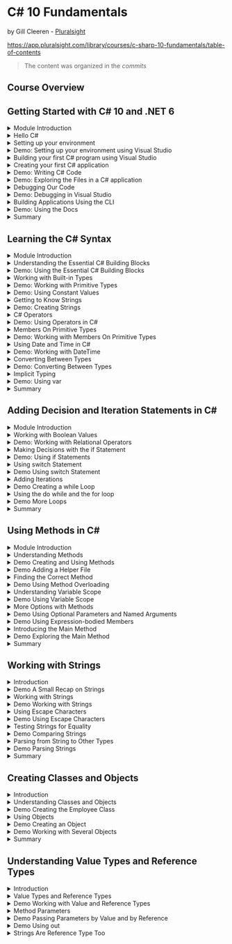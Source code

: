 # C# 10 Fundamentals

by Gill Cleeren - [Pluralsight](https://www.pluralsight.com/)

https://app.pluralsight.com/library/courses/c-sharp-10-fundamentals/table-of-contents

> The content was organized in the _commits_

<!-- #region Course Overview -->

## Course Overview

<!-- #endregion -->

<!-- #endregion -->

<!-- #region Getting Started with C# 10 and .NET 6 -->

## Getting Started with C# 10 and .NET 6

<!-- #region Module Introduction -->

<details>
<summary>Module Introduction</summary>
</details>

<!-- #endregion -->

<!-- #region Hello C# -->
<details>
<summary>Hello C#</summary>

<br/>

- C# is the main language for .NET development
- Object-oriented and type-safe programming language

<br/>

C# is actively mantained:
|Version|Year|
|---|---|
|1.0|2002|
|1.2|2003|
|2.0|2005|
|3.0|2007|
|4.0|2010|
|5.0|2012|
|6.0|2015|
|7.0|2017|
|8.0|2019|
|9.0|2020|
|10.0|2021|

</details>

<!-- #endregion -->

<!-- #region Setting up your environment -->

<details>
<summary>Setting up your environment</summary>

<br/>

Building .NET applications with C#:

- Visual Studio 2022 (Windows and Mac)
- .NET CLI and Visual Studio Code (all platforms)

<br/>

Introducing Visual Studio 2022:

- Flagship IDE (Integrated Development)
- Many features

<br/>

Visual Studio 2022 Editions:

- Community (free to use)
- Professional (paid, aimed at smaller teams)
- Enterprise (paid, aimed at larger teams)

</details>

<!-- #endregion -->

<!-- #region Demo: Setting up your environment using Visual Studio -->

<details>
<summary>Demo: Setting up your environment using Visual Studio</summary>

<br/>

</details>

<!-- #endregion -->

<!-- #region Building your first C# program using Visual Studio -->

<details>
<summary>Building your first C# program using Visual Studio</summary>

<br/>

Using projects:

- Containers for code files
- Compiled into executable files (assembly)
- Different templates

</details>

<!-- #endregion -->

<!-- #region Creating your first C# application -->

<details>
<summary>Creating your first C# application</summary>

<br/>

- Open Visual Studio 2022

![](./assets/open-visual-studio.png)

- Create a new project

![](./assets/create-a-new-project.png)

- Select C# language, **Console** project type and ConsoleApp (a project for creating a command-line application)

![](./assets/select-csharp-console.png)

- Configure your new project (Project name: HelloFromCSharp, location, solution name)

![](./assets/config-your-new-project.png)

- Additional information (framework .NET 6.0 LTS)

![](./assets/additional-information.png)

- Create and execute the project

![](./assets/execute-project.png)

</details>

<!-- #endregion -->

<!-- #region Demo: Writing C# Code -->

<details>
<summary>Demo: Writing C# Code</summary>

<br/>

Program.cs

```c#
// See https://aka.ms/new-console-template for more information
Console.WriteLine("Hello everybody!");

Console.WriteLine("Please enter your name: ");
string name = Console.ReadLine();
Console.WriteLine($"Hello {name}");
```

Console

```ps
Hello everybody!
Please enter your name:
Marcelo
Hello Marcelo

D:\Dev\WIP\CSharp10 Fundamentals Pluralsight\projects\HelloFromCSharp\HelloFromCSharp\bin\Debug\net6.0\HelloFromCSharp.exe (process 22516) exited with code 0.
To automatically close the console when debugging stops, enable Tools->Options->Debugging->Automatically close the console when debugging stops.
Press any key to close this window . . .
```

</details>

<!-- #endregion -->

<!-- #region Demo: Exploring the Files in a C# application -->

<details>
<summary>Demo: Exploring the Files in a C# application</summary>

<br/>

Looking at the generated files

- Project
- Solution
- Executable file

Executing our compiled application

Solution Explorer

![](./assets/exploring-the-files.png)

</details>

<!-- #endregion -->

<!-- #region Debugging Our Code -->

<details>
<summary>Debugging Our Code</summary>

<br/>

Introducing Breakpoints

- Pause the running code
- Inspect the state of the running application
- Step through the different lines of code

Running with the Debugging Attached

![](./assets/running-debugging-attached.png)

</details>

<!-- #endregion -->

<!-- #region Demo: Debugging in Visual Studio -->

<details>
<summary>Demo: Debugging in Visual Studio</summary>

<br/>

Understanding the debugger

Tip: you can start your application with the debugger using F5

</details>

<!-- #endregion -->

<!-- #region Building Applications Using the CLI -->

<details>
<summary>Building Applications Using the CLI</summary>

<br/>

Understanding the CLI

- Command-line interface for .NET
- Cross-platform tools
- "dotnet" command with parameters

Install the .NET SDK

```ps
dotnet --list-sdks
```

Open the Windows Terminal

Creating a new project

```ps
dotnet new console -n "UnderstandingCLI"
```

| command      | description              |
| ------------ | ------------------------ |
| dotnet new   | create a new project     |
| dotnet build | compile your application |
| dotnet run   | execute your application |

</details>

<!-- #endregion -->

<!-- #region Demo: Using the Docs -->

<details>
<summary>Demo: Using the Docs</summary>

<br/>

Finding information in the docs:

https://learn.microsoft.com/pt-br/dotnet/csharp/

https://learn.microsoft.com/en-us/dotnet/api/

</details>

<!-- #endregion -->

<!-- #region Summary -->

<details>
<summary>Summary</summary>

<br/>

- C# is an object-oriented and type-safe language to write .NET applications
- C# is actively maintained
- C# can be uses to build all types of .NET applications
- Applications can be created using:

1. Visual Studio
2. CLI (combined with VS Code)

<br/>

</details>

<!-- #endregion -->

<!-- #endregion -->

<!-- #region Learning the C# Syntax -->

## Learning the C# Syntax

<!-- #region Module Introduction -->

<details>
<summary>Module Introduction</summary>

<br/>

Agenda:

- Understanding the essential C# building blocks
- Working with built-in types
- C# operators
- Using date and time
- Converting between types
- Implicit typing

</details>

<!-- #endregion -->

<!-- #region Understanding the Essential C# Building Blocks -->

<details>
<summary>Understanding the Essential C# Building Blocks</summary>

<br/>

C# Statements:

- Actions
- Flow of the program
- End with semicolon

```c#
Console.WriteLine("Hello, World!");
```

<br/>

C# Identifiers:

Identifiers start with a letter or underscore and can contain letters, digits and underscore.

```c#
string input = Console.ReadLine();
string 2_input = Console.ReadLine(); // wrong
```

<br/>

### C# Comments

- Single line comments:

Program.cs

```c#
// The next line will read a value from the console
string input = Console.ReadLine();
```

- Multiline comments:

Program.cs

```c#
/*
   In the next block of code,
   we will read a value from the console
 */
string input = Console.ReadLine();
```

<br/>

C# Keywords (about 70)

|         |          |
| ------- | -------- |
| `int`   | `ref`    |
| `in`    | `return` |
| `class` | `lock`   |
| `using` | `long`   |
| `while` | `string` |
| `new`   | `struct` |
| `null`  | `const`  |
| `if`    | `enum`   |
| `case`  | `void`   |

<br/>

C# Variables

|           |                                    |
| --------- | ---------------------------------- |
| _x_       | A variable holds a value           |
| _[1,2,3]_ | Integer, string, date ...          |
| {}        | Created in a declaration statement |

<br/>

Creating an Integer Variable

```c#
int age;
```

| Type | Identifier |
| ---- | ---------- |
| int  | age        |

<br/>

C# is case sensitive, diferente variables:

```c#
int age;
int Age;
```

<br/>

Camel Case:

Variable with many words.
The first word will always be lowercase and all subsequent words start with an uppercase.

```c#
int ageOfEmployee;
```

<br/>

Assignment a value to a variable:

```c#
int age;
age = 25;
```

| Assignment operator | Value |
| :-----------------: | :---: |
|         `=`         |  25   |

<br/>

Using the Variable:

```c#
Console.WriteLine(age);
```

</details>

<!-- #endregion -->

<!-- #region Demo: Using the Essential C# Building Blocks -->

<details>
<summary>Demo: Using the Essential C# Building Blocks</summary>

<br/>

Creating a new project called `BethanyPieShopHRM`

> [Projeto BethanyPieShopHRM](./projects/BethanyPieShopHRM/)

Program.cs

```c#
/*
 * Here are some tests around working with valid identifiers in C#
 * We can write here as much as we want, this is all comment
 */

Console.WriteLine("Welcome to Bethany's Pie Shop HRM");

Console.WriteLine("Please enter your name:");

//The following will accept the name
string name = Console.ReadLine();

string name2 = Console.ReadLine();

string name_2 = Console.ReadLine();

string Name_2 = Console.ReadLine();

//string 2Name = Console.ReadLine();
```

</details>

<!-- #endregion -->

<!-- #region Working with Built-in Types -->

<details>
<summary>Working with Built-in Types</summary>

<br/>

C# is a strongly type language:

- Every variable has a type
- Used to store information
- Expressions will return a value of a specified type

Using Data Types in C#:

- Size and location in memory
- Data range
- Supported operations

| Predefined types |
| ---------------- |
| bool             |
| int              |
| float            |
| double           |
| decimal          |
| char             |

| More Predefined Data Types |
| -------------------------- |
| byte (sbyte)               |
| short (ushort)             |
| object                     |
| string                     |

<br/>

Creating an Integer Value

```c#
int a = 2;
int b = a + 3;
```

| Expression |
| :--------: |
|   a + 3    |

Expression is a piece of code that will evaluate to a value.

<br/>

Creating a Boolean Value

```c#
bool c = true;
```

<br/>

C# Types Lead to Type Safety

```c#
int c = 3;
c = true; // wrong
```

</details>

<!-- #endregion -->

<!-- #region Demo: Working with Primitive Types -->

<details>
<summary>Demo: Working with Primitive Types</summary>

<br/>

Program.cs

```c#
int monthlyWage = 1234;

// monthlyWage = true; // wrong

int months = 12, bonus = 1000;

bool isActive = true;

double rating = 99.25;

byte numberOfEmployees = 155;


int hoursWorked;

hoursWorked = 125;
hoursWorked = 148;
```

</details>

<!-- #endregion -->

<!-- #region Demo: Using Constant Values -->

<details>
<summary>Demo: Using Constant Values</summary>

<br/>

Using a const value

```c#
const decimal interestRate = 0.07m;
```

Program.cs

```c#
const double interestRate = 0.07;

interestRate = 0.08;

// CS0131: The left-hand side of an assignment must be a variable, property or indexer
```

</details>

<!-- #endregion -->

<!-- #region Getting to Know Strings -->

<details>
<summary>Getting to Know Strings</summary>

<br/>

Understanding Strings

- Contains text
- Stored as list os char objects
- string type

Creating Basic Strings

```c#
string s1 = "Hello world";
string s2 = string.Empty;
```

</details>

<!-- #endregion -->

<!-- #region Demo: Creating Strings -->

<details>
<summary>Demo: Creating Strings</summary>

<br/>

Program.cs

```c#
string firstName = "Bethany";
string lastName = "Smith";

string emptyString = "";

Console.WriteLine("Please enter your name");
string name = Console.ReadLine();
```

</details>

<!-- #endregion -->

<!-- #region C# Operators -->

<details>
<summary>C# Operators</summary>

<br/>

Expressions in C#

Arithmetic expressions

```c#
int a, b, c;
a = 3;
b = 10;
c = a++;
b = a + b * c;
```

Operators:

- Arithmetic
- Equality
- Logical
- Assignment

Using Arithmetic Operators

| Operator | Example |
| :------: | :-----: |
|    +     |   a+b   |
|    -     |   a-3   |
|    \*    |  a*b*c  |
|    /     |  a/10   |
|    ++    |   a++   |
|    --    |   b--   |

Compound Assignment Operators

```c#
int month = 3;
month = month + 1;
month += 1; // compount assignment operator (pt-br, "operador de atribuição composto")
```

Operators Depend on the Type

```c#
string result1 = "a" + "b"; // concatenate
string result2 = "a" * "b"; // wrong
```

</details>

<!-- #endregion -->

<!-- #region Demo: Using Operators in C# -->

<details>
<summary>Demo: Using Operators in C#</summary>

<br/>

Using operators in C#

- Default values for types in C#

Program.cs

```c#
int bonus = 1000;

double ratePerHour = 12.34;
int numberOfHoursWorked = 165;

double currentMonthWage = ratePerHour * numberOfHoursWorked + bonus;
Console.WriteLine(currentMonthWage); // 3036,1

ratePerHour += 3; // ratePerHour = ratePerHour + 3;
Console.WriteLine(ratePerHour); // 15,34

if (currentMonthWage > 2000) // 3036,1
    Console.WriteLine("Top paid employee!");

int numberOfEmployees = 15;
numberOfEmployees--; // 14

bool a; // false
int b; // 0

Console.ReadLine();
```

Console

```ps
3036,1
15,34
Top paid employee!
```

</details>

<!-- #endregion -->

<!-- #region Members On Primitive Types -->

<details>
<summary>Members On Primitive Types</summary>

<br/>

Members On Primitive Types

```c#
int intMaxValue = int.MaxValue;
int intMinValue = int.MinValue;
double doubleMaxValue = double.MaxValue;
```

Member of char Type

```c#
char myChar = 'a';
bool isWhiteSpace = char.IsWhiteSpace(myChar);
bool isDigit = char.IsDigit(myChar);
bool isPunctuation = char.IsPunctuation(myChar);
```

</details>

<!-- #endregion -->

<!-- #region Demo: Working with Members On Primitive Types -->

<details>
<summary>Demo: Working with Members On Primitive Types</summary>

<br/>

Working with members of `int` and `char`

https://learn.microsoft.com/pt-br/dotnet/api/system.int32?view=net-6.0

Program.cs

```c#
int intMaxValue = int.MaxValue; // 2147483647
int intMinValue = int.MinValue; //-2147483648

char userSelection = 'a';
char upperVersion = char.ToUpper(userSelection); // 65 'A'

bool isDigit = char.IsDigit(userSelection); // false
bool isLetter = char.IsLetter(userSelection); // true

Console.ReadLine();
```

</details>

<!-- #endregion -->

<!-- #region Using Date and Time in C# -->

<details>
<summary>Using Date and Time in C#</summary>

<br/>

Working with Dates

- DateTime
- TimeSpan

Working with DateTime and DateOnly

```c#
DateTime employeesStartDate = new DateTime(2025,03,28);
DateTime today = DateTime.Today;
DateTime twoDaysLater = someDateTime.AddDays(2);
DayOfWeek day = someDateTime.DayOfWeek;
bool isDST = someDateTime.IsDaylightsSavingTime();
```

</details>

<!-- #endregion -->

<!-- #region Demo: Working with DateTime -->

<details>
<summary>Demo: Working with DateTime</summary>

<br/>

Program.cs

```c#
using System.Data;

DateTime hireDate = new DateTime(2022,3,28,14,30,0);
Console.WriteLine(hireDate); // 28/03/2022 14:30:00

DateTime exitDate = new DateTime(2025,12,11);

// DateTime invalidDate = new DateTime(2025,15,11);

DateTime startDate = hireDate.AddDays(15);
Console.WriteLine(startDate); // 12/04/2022 14:30:00

DateTime currentDate = DateTime.Now;
bool areWeInDst = currentDate.IsDaylightSavingTime();

DateTime startHour = DateTime.Now;
TimeSpan workTime = new TimeSpan(8,35,0);
DateTime endHour = startHour.Add(workTime);

Console.WriteLine(startHour); // 08/02/2023 20:49:32
Console.WriteLine(endHour); // 09/02/2023 05:24:32

Console.WriteLine(startHour.ToLongDateString()); // quarta-feira, 8 de fevereiro de 2023
Console.WriteLine(endHour.ToShortTimeString()); // 05:24

Console.ReadLine();
```

Console

```ps
28/03/2022 14:30:00
12/04/2022 14:30:00
08/02/2023 20:49:32
09/02/2023 05:24:32
quarta-feira, 8 de fevereiro de 2023
05:24
```

</details>

<!-- #endregion -->

<!-- #region Converting Between Types -->

<details>
<summary>Converting Between Types</summary>

<br/>

This Doesn´t Work...

```c#
int a = 3;
a = "Hello world";
```

Changing between Types

- Implicit conversion
- Casting Explicit conversion
- Helpers

Using an Implicit Cast

```c#
int a = 123456789;
long l = a;
```

Performing an Explicit Cast

```c#
double d = 123456789.0;
int a = (int) d;
```

</details>

<!-- #endregion -->

<!-- #region Demo: Converting Between Types -->

<details>
<summary>Demo: Converting Between Types</summary>

<br/>

Program.cs

```c#
int numberOfHoursWorked = 165;

long veryLongMonth = numberOfHoursWorked; // works fine

double d = 123456789.0;

int x = (int)d;

int intVeryLongMonth = (int)veryLongMonth;

Console.ReadLine();
```

</details>

<!-- #endregion -->

<!-- #region Implict Typing -->

<details>
<summary>Implicit Typing</summary>

<br/>

So Far, We´ve Used Explicit Typing

Explicit typing

```c#
int a = 123;
bool b = true;
double d = 11.0;
```

Implicit typing

```c#
var a = 123;  // a will be an integer
var b = true; // b will be a boolean
var d = 11.0; // d will be a double
```

Understanding Implicit Typing

- Type is inferred
- Not always as readable
- Sometimes required (using LINQ)

This Won´t Work...

```c#
var employeeAge;
```

</details>

<!-- #endregion -->

<!-- #region Demo: Using var -->

<details>
<summary>Demo: Using var</summary>

<br/>

Program.cs

```c#
var monthlyWage = 1234; // integer
var isActive = true; // boolean
var rating = 99.25; // double
var numberOfEmployees = 300; // integer
var hireDate = new DateTime(2022,3,28,14,30,0); // DateTime
```

</details>

<!-- #endregion -->

<!-- #region Summary -->

<details>
<summary>Summary</summary>

<br/>

- C# is a strongly typed language
- Contains built-in data types
- Conversion between types is supported

</details>

<!-- #endregion -->

<!-- #endregion -->

<!-- #region Adding Decision and Iteration Statements in C# -->

## Adding Decision and Iteration Statements in C#

<!-- #region Module Introduction -->

<details>
<summary>Module Introduction</summary>

<br/>

Agenda:

- Working with Boolean values
- Making decisions with the `if` statement
- Using the `switch` statement
- Adding iterations

</details>

<!-- #endregion -->

<!-- #region Working with Boolean Values -->

<details>
<summary>Working with Boolean Values</summary>

<br/>

Boolean Values

- True or false
- bool type (Boolean backing type)
- Boolean operators

Using a Boolean Value

```c#
bool c = true;
Console.WriteLine(c); // Writes True to the console
```

Using Relational Operators

| Operator | Example |
| :------: | :-----: |
|    ==    | a == b  |
|    !=    | a != b  |
|  > or <  | a > 10  |
| >= or <= | a <= 5  |

Using Logical Operators

```c#
age == 45; // True if value of age is effectively equal to 45, otherwise false
age != 0; // True if age is not equal to 0
```

Using Boolean Logical Operators: &&

```c#
bool validAge;
validAge = (age >= 18) && (age <= 65>);
// && - True if either of the expressions is true, otherwise false
```

Using Boolean Logical Operators: ||

```c#
bool validAge;
validAge = (age >= 18 ||) (age <= 65);
// || - True if any of the expressions is true, false only if both are false
```

</details>

<!-- #endregion -->

<!-- #region Demo: Working with Relational Operators -->

<details>
<summary>Demo: Working with Relational Operators</summary>

<br/>

Using Boolean logical operators

Program.cs

```c#
int age = 23;

bool a = age == 23;
Console.WriteLine("Age is 23: " + a);

bool b = age >= 23;
Console.WriteLine("Age is greater than 23: " + b);

bool c = (age >= 18) && (age <= 65);
Console.WriteLine("Age is between 18 and 65: " + c);

int age1 = 16;
int age2 = 64;
bool d = (age1 >= 18) && (age2 <= 65);
Console.WriteLine("Age1 is greater than 18 AND age2 is less than 65: " + d);
bool e = (age1 >= 18) || (age2 <= 65);
Console.WriteLine("Age1 is greater than 18 OR age2 is less than 65: " + e);
```

Console

```ps
Age is 23: True
Age is greater than 23: True
Age is between 18 and 65: True
Age1 is greater than 18 AND age2 is less than 65: False
Age1 is greater than 18 OR age2 is less than 65: True
```

</details>

<!-- #endregion -->

<!-- #region Making Decisions with the if Statement -->

<details>
<summary>Making Decisions with the if Statement</summary>

<br/>

Flow of Execution

- Won´t be a straight path
- Depends on values
- Different logic needs to be executed

A New Requirement

- If the person applying for the job is under 18, we can´t hire them
- If the person applying is older than 65 we can´t hire them

Structure of an if Statement

```c#
if (some Boolean expression)
{
  // Other statements
}
else
{
  // Other statements
  // The else block is optional
}
```

Using an if Statement

```c#
if (age < 18)
{
  Console.WriteLine("Too young to apply");
}
```

```c#
if (age < 18)
{
  Console.WriteLine("Too young to apply");
}
else
{
  Console.WriteLine("Great, you can now start with your application!");
}
```

```c#
if (age < 18)
  Console.WriteLine("Too young to apply");
else
  Console.WriteLine("Great, you can now start with your application!");
```

This Won´t Work

```c#
if (age < 18)
  Console.WriteLine("Too young to apply");
  Console.WriteLine("Please try again later!");
  // We need curly braces here!
else
  Console.WriteLine("Great, you can continue!");
```

```c#
if (age = 100)
{
  // Send mail
}
```

Adding Multiple Conditions

```c#
if (some Boolean expression)
{
  // Other statements
}
else if (other Boolean expression)
{
  // Other statements
}

...

else
{
  // Other statements
}
```

Using an else if Block

```c#
if (age < 18)
{
  Console.WriteLine("You young to apply");
}
else if (age > 65)
{
  Console.WriteLine("Sorry, the selected age is too old");
}
else
{
  Console.WriteLine("Great, you can continue!");
}
```

</details>

<!-- #endregion -->

<!-- #region Demo: Using if Statements -->

<details>
<summary>Demo: Using if Statements</summary>

<br/>

Program.cs

```c#
using System.Diagnostics.Metrics;

Console.WriteLine("Enter the age of the new candidate: ");
int age = int.Parse(Console.ReadLine());

if (age < 18)
{
    Console.WriteLine("Too young to apply");
    Console.WriteLine("Send email to candidate.");
}
else if (age > 65)
{
    Console.WriteLine("Sorry, the selected age is too old");
    Console.WriteLine("Send email to candidate.");
}
else
{
    Console.WriteLine("Great, you can now start with the application!");
}
```

Console

```ps
Enter the age of the new candidate:
15
Too young to apply
Send email to candidate.

Enter the age of the new candidate:
75
Sorry, the selected age is too old
Send email to candidate.

Enter the age of the new candidate:
25
Great, you can now start with the application!
```

Program.cs

```c#
DateTime today = DateTime.Now;
bool endOfMonthPaymentStarted = false;

if (today.Date.Day == 20)
{
    Console.WriteLine("Please start end-of-month employee payments");
}
else if (today.Date.Day >= 25 && ! endOfMonthPaymentStarted)
{
    Console.WriteLine("Payments will be late!");
}
// else isn´t required!
```

</details>

<!-- #endregion -->

<!-- #region Using switch Statement -->

<details>
<summary>Using switch Statement</summary>

<br/>

Too Many Options...

```c#
if (condition 1)
  ...
else if (condition 2)
  ...
else if (condition 3)
  ...
else if (condition 4)
  ...
else if (condition 5)
  ...
else if (condition 6)
  ...
...
else
  ...
```

Structure of a swith Statement

```c#
switch(expression)
{
  case constant expression1:
    // Other statements
    break;
  case relational expression2:
    // Other statements
    break;

  ...

  default:
    // Other statements
    break;
}
```

Using a swith Statement

```c#
swith (age)
{
  case < 18:
    Console.WriteLine("Too young to apply");
    break;
  case > 65:
    Console.WriteLine("Sorry, the selected age is too old");
    break;
  case 42:
    Console.WriteLine("Wow, exactly what we are looking for");
    break;
  default:
    Console.WriteLine("Great, you can continue");
    break;
}
```

- Works for most data types but not for `float` and `double`
- Case labels use a pattern: constant or relational
- Each case must be unique
- First "true" will get executed (top to bottom)
- Default can be placed wherever we want, always evaluated last

</details>

<!-- #endregion -->

<!-- #region Demo Using switch Statement -->

<details>
<summary>Demo Using switch Statement</summary>

Program.cs

```c#
using System.Diagnostics.Metrics;
using System.Net.Http.Headers;

Console.WriteLine("Enter the age of the new candidate: ");
int age = int.Parse(Console.ReadLine());

switch (age)
{
    case < 18:
        Console.WriteLine("Too young to apply");
        Console.WriteLine("Send email to candidate.");
        break;
    case > 65:
        Console.WriteLine("Sorry, the selected age is too old");
        Console.WriteLine("Send email to candidate.");
        break;
    default:
        Console.WriteLine("Great, you can now start with the application!");
        break;
}

//Enter the age of the new candidate:
//25
//Great, you can now start with the application!
```

Program.cs

```c#
switch (age)
{
    case < 18:
    case > 65:
        Console.WriteLine("Sorry, your age is not within the range we are looking for");
        break;
    case 23:
        Console.WriteLine("Wow, exactly what we are looking for");
        break;
    default:
        Console.WriteLine("Great, you can now start with the application!");
        break;
}
```

Program.cs

```c#
Console.WriteLine("Choose the action you want to do:");
Console.WriteLine("1. Add employee");
Console.WriteLine("2. Update employee");
Console.WriteLine("3. Delete employee");
string selectedAction = Console.ReadLine();

switch(selectedAction)
{
    case "1":
        Console.WriteLine("Adding new employee...");
        break;
    case "2":
        Console.WriteLine("Updating employee...");
        break;
    case "3":
        Console.WriteLine("Deleting employee...");
        break;
    default:
        Console.WriteLine("Invalid input");
        break;
}
```

<br/>

</details>

<!-- #endregion -->

<!-- #region Adding Iterations -->

<details>
<summary>Adding Iterations</summary>

<br/>

The Need for Iterations

- Continue executing a task (looping)
- Ofter used in combination with counter
- Ask input until stop is reached
- Keep reading files from disk

Loop Options in C#

- while
- do-while
- for

Creating a while loop

```c#
while(Boolean expression)
{
  // statements
}
```

- Condition is tested before the loop runs
- Statements will get executed as long as expression is true
- Braces are required if more than one statement must be executed
- We can create infinite loops!

```c#
int i = 0;

while (i < 10>)
{
  Console.WriteLine(i);
  i++;
}
```

```ps
Output:
0
1
2
3
4
5
6
7
8
9
```

</details>

<!-- #endregion -->

<!-- #region Demo Creating a while Loop -->

<details>
<summary>Demo Creating a while Loop</summary>

<br/>

Creating a while loop

Program.cs

```c#
using System.Transactions;

Console.WriteLine("Enter a value: ");
int max = int.Parse(Console.ReadLine());

int i = 0;

while (i < max)
{
    Console.WriteLine(i);
    i++;
}

Console.WriteLine("Loop finished!");
```

Console

```ps
Enter a value:
5
0
1
2
3
4
Loop finished!
```

Program.cs

```c#
int i = 10;

while(i>0)
{
    Console.WriteLine(i);
    i--;
}

Console.WriteLine("Loop finished!")
```

Console

```ps
10
9
8
7
6
5
4
3
2
1
Loop finished!
```

Program.cs

```c#
Console.WriteLine("Choose the action you want to do: ");
Console.WriteLine("1. Add employee");
Console.WriteLine("2. Update employee");
Console.WriteLine("3. Delete employee");
Console.WriteLine("99. Exit application");
string selectedAction = Console.ReadLine();

while (selectedAction != "99")
{
    switch (selectedAction)
    {
        case "1":
            Console.WriteLine("Adding new employee...");
            break;
        case "2":
            Console.WriteLine("Updating employee...");
            break;
        case "3":
            Console.WriteLine("Deleting employee...");
            break;
        default:
            Console.WriteLine("Invalid input");
            break;
    }
    Console.WriteLine("Choose the action you want to do: ");
    Console.WriteLine("1. Add employee");
    Console.WriteLine("2. Update employee");
    Console.WriteLine("3. Delete employee");
    Console.WriteLine("99. Exit application");
    selectedAction = Console.ReadLine();
}

Console.WriteLine("Closing application");
```

Console

```ps
Choose the action you want to do:
1. Add employee
2. Update employee
3. Delete employee
99. Exit application
1
Adding new employee...
Choose the action you want to do:
1. Add employee
2. Update employee
3. Delete employee
99. Exit application
2
Updating employee...
Choose the action you want to do:
1. Add employee
2. Update employee
3. Delete employee
99. Exit application
3
Deleting employee...
Choose the action you want to do:
1. Add employee
2. Update employee
3. Delete employee
99. Exit application
99
Closing application
```

<br/>

Creating a nested loop

Program.cs

```c#
int i = 0;
int j = 0;

while (i < 3)
{
    while(j < 3)
    {
        Console.WriteLine("i: " + i + "   j: " + j);
        j++;
    }
    j = 0;
    i++;
}
```

Console

```ps
i: 0   j: 0
i: 0   j: 1
i: 0   j: 2
i: 1   j: 0
i: 1   j: 1
i: 1   j: 2
i: 2   j: 0
i: 2   j: 1
i: 2   j: 2
```

</details>

<!-- #endregion -->

<!-- #region Using the do while and the for loop -->

<details>
<summary>Using the do while and the for loop</summary>

<br/>

Creating a do-while loop

```c#
do{
  //statements
}
while(Boolean expression);
```

```c#
int i = 0;
do
{
  Console.WriteLine(i);
  i++;
} while (i < 10);
```

```ps
Output:
0
1
2
3
4
5
6
7
8
9
```

```c#
int i = 10;
do
{
  Console.WriteLine(i);
  i++;
} while (i < 10);
```

```ps
Output:
10
```

<br/>

Creating a for Loop

```c#
for (initialization; Boolean; iterator)
{
  // statements
}
```

```c#
int sum = 0;

for (int i = 0; i < 10; i ++)
{
sum = sum + i;
}

Console.WriteLine(sum);
```

</details>

<!-- #endregion -->

<!-- #region Demo More Loops -->

<details>
<summary>Demo More Loops</summary>

<br/>

- Creating more loops
- Adding break and continue
- Debugging loops

Refactoring (`do while` instead of `while`)

```c#
string selectedAction;
do
{
    Console.WriteLine("Choose the action you want to do: ");
    Console.WriteLine("1. Add employee");
    Console.WriteLine("2. Update employee");
    Console.WriteLine("3. Delete employee");
    Console.WriteLine("99. Exit application");
    selectedAction = Console.ReadLine();

    switch (selectedAction)
    {
        case "1":
            Console.WriteLine("Adding new employee...");
            break;
        case "2":
            Console.WriteLine("Updating employee...");
            break;
        case "3":
            Console.WriteLine("Deleting employee...");
            break;
        default:
            Console.WriteLine("Invalid input");
            break;
    }

} while (selectedAction != "99");

Console.WriteLine("Closing application");
```

for

```c#
for (int i = 0; i < 10; i++)
{
    Console.WriteLine(i);
}
```

Continue

```c#
Console.WriteLine("Enter a value: ");
int max = int.Parse(Console.ReadLine());

for (int i = 0; i < max; i++)
{
    if (i == 5)
    {
        Console.WriteLine("Bingo! " + i + " was found!");
        continue;
    }
    Console.WriteLine(i);
}

/*
Enter a value:
10
0
1
2
3
4
Bingo! 5 was found!
6
7
8
9
*/

```

Break

```c#
Console.WriteLine("Enter a value: ");
int max = int.Parse(Console.ReadLine());

for (int i = 0; i < max; i++)
{
    if (i == 5)
    {
        Console.WriteLine("Bingo! " + i + " was found!");
        break;
    }
    Console.WriteLine(i);
}

/*
Enter a value:
10
0
1
2
3
4
Bingo! 5 was found!
*/
```

</details>

<!-- #endregion -->

<!-- #region Summary -->

<details>
<summary>Summary</summary>

<br/>

- Our C# code will need to follow different paths
- if and switch statements allow to evaluate values
- while, do-while and for create iterations

</details>

<!-- #endregion -->

<!-- #endregion -->

<!-- #region Using Methods in C# -->

## Using Methods in C#

<!-- #region Module Introduction -->

<details>
<summary>Module Introduction</summary>

<br/>

- Understanding methods
- Adding a helper file
- Finding the correct method
- Understanding variable scope
- More options with methods
- Introducing the Main method

</details>

<!-- #endregion -->

<!-- #region Understanding Methods -->

<details>
<summary>Understanding Methods</summary>

<br/>

Our current code...

- Is one large block
- Some code can be reused multiple times though
- Using methods will help
- Similar to functions or subroutines

Methods in C#

- Code block
- Receives parameters and (optionally) returns value
- Readable code and code reuse
- Declared within a class or struct

C# Methods Syntax

```c#
<access modifier> <return type> Method_Name (Parameters)
{
  // method statements
}
```

Looking at a First Method

```c#
public int AddTwoNumbers()
{

}
```

Adding Method Parameters

```c#
public int AddTwoNumbers(int a, int b)
```

Returning a Value

- Return type must be specified

```c#
public int AddTwoNumbers(int a, int b)
{
  return a + b;
}
```

- Value must be returned for all possible execution paths

```c#
public int AddTwoNumbers(int a, int b)
{
  if (a > b)
  {
    return a + b;
  }
  // no value returned if we get here, compile time error
}
```

- A Method without Return Value

```c#
public void DisplaySum(int a, int b)
{
  int sum = a + b;
  Console.WriteLine("The sum is " + sum);
}
```

Invoking a Method

- We can pass arguments: values for the parameter(s)

```c#
...

DisplaySum(3,52);

...
```

Flow of Execution

```c#
Console.WriteLine("Before DisplaySum");
DisplaySum(3,5);
Console.WriteLine("After DisplaySum");

public void DisplaySum(int a, int b)
{
  int sum = a + b;
  Console.WriteLine("The sum is " + sum);
}
```

Capturing a Return Value

- Only possible if method isn´t returning void

```c#
DisplaySum(3,52);
int result = AddTwoNumbers(55,44);
```

```c#
int p1 = 3;
int p2 = 52;

DisplaySum(p1, p2);
int result = AddTwoNumbers(55,44);
```

</details>

<!-- #endregion -->

<!-- #region Demo Creating and Using Methods -->

<details>
<summary>Demo Creating and Using Methods</summary>

<br/>

- Creating a method
- Adding parameters
- Return a value
- Invoking the method

Example 1

```c#
int amount = 1234;
int months = 12;

CalculateYearlyWage(amount, months);

Console.ReadLine();

static void CalculateYearlyWage(int monthlyWage, int numberOfMonthsWorked)
{
    Console.WriteLine($"Yearly wage: {monthlyWage * numberOfMonthsWorked}");
}

/*
 * Output:
 * Yearly wage: 14808
 */
```

Example 2

```c#
int amount = 1234;
int months = 12;

int yearlyWage = CalculateYearlyWage(amount, months);

Console.WriteLine($"Yearly wage: {yearlyWage}");

Console.ReadLine();

static int CalculateYearlyWage(int monthlyWage, int numberOfMonthsWorked)
{
    return monthlyWage * numberOfMonthsWorked;
}

/*
 * Output:
 * Yearly wage: 14808
 */
```

Example 3

```c#
int amount = 1234;
int months = 12;

int yearlyWage = CalculateYearlyWage(amount, months);

Console.WriteLine($"Yearly wage: {yearlyWage}");

Console.ReadLine();

static int CalculateYearlyWage(int monthlyWage, int numberOfMonthsWorked)
{
    if (numberOfMonthsWorked == 12) // let´s add a bonus month
        return monthlyWage * (numberOfMonthsWorked + 1);

    return monthlyWage * numberOfMonthsWorked;
}

/*
 * Output:
 * Yearly wage: 16042
 */
```

</details>

<!-- #endregion -->

<!-- #region Demo Adding a Helper File -->

<details>
<summary>Demo Adding a Helper File</summary>

<br/>

- Adding a helper file
- Moving the method
- Invoking the method again

Program.cs

```c#
using BethanyPieShopHRM;

int amount = 1234;
int months = 12;

int yearlyWage = Utilities.CalculateYearlyWage(amount, months);

Console.WriteLine($"Yearly wage: {yearlyWage}");

Console.ReadLine();

/*
 * Output:
 * Yearly wage: 16042
 */
```

Utilities.cs

```c#
using System;
using System.Collections.Generic;
using System.Linq;
using System.Text;
using System.Threading.Tasks;

namespace BethanyPieShopHRM
{
    internal class Utilities
    {
        public static int CalculateYearlyWage(int monthlyWage, int numberOfMonthsWorked)
        {
            if (numberOfMonthsWorked == 12) // let´s add a bonus month
                return monthlyWage * (numberOfMonthsWorked + 1);

            return monthlyWage * numberOfMonthsWorked;
        }
    }
}
```

</details>

<!-- #endregion -->

<!-- #region Finding the Correct Method -->

<details>
<summary>Finding the Correct Method</summary>

<br/>

Calling the Correct Method

- Method name
- Parameter types and arguments
- Number of parameters

`The combination above must be unique`

Method Overloading

- Matching the Parameters

Program.cs

```c#
DisplaySym(3, 52);
```

Utilities.cs

```c#
public static void DisplaySum (int a, int b)
{
  ...
}

public static void DisplaySum(int a, int b, int c)
{
  ...
}
```

</details>

<!-- #endregion -->

<!-- #region Demo Using Method Overloading -->

<details>
<summary>Demo Using Method Overloading</summary>

<br/>

Program.cs

```c#
using BethanyPieShopHRM;

int amount = 1234;
int months = 12;
int bonus = 1000;

int yearlyWage = Utilities.CalculateYearlyWage(amount, months, bonus);

Console.WriteLine($"Yearly wage: {yearlyWage}");

double amountDouble = 1500.0;
double monthsDouble = 12;
double bonusDouble = 1000;

double yearlyWageWithBonusDouble = Utilities.CalculateYearlyWage(amountDouble, monthsDouble, bonusDouble);

Console.ReadLine();

```

Utilities.cs

```c#
using System;
using System.Collections.Generic;
using System.Linq;
using System.Text;
using System.Threading.Tasks;

namespace BethanyPieShopHRM
{
    internal class Utilities
    {
        public static int CalculateYearlyWage(int monthlyWage, int numberOfMonthsWorked)
        {
            if (numberOfMonthsWorked == 12) // let´s add a bonus month
                return monthlyWage * (numberOfMonthsWorked + 1);

            return monthlyWage * numberOfMonthsWorked;
        }

        public static int CalculateYearlyWage(int monthlyWage, int numberOfMonthsWorked, int bonus)
        {
            Console.WriteLine($"The yearly wage is: {monthlyWage * numberOfMonthsWorked + bonus}");
            return monthlyWage * numberOfMonthsWorked + bonus;
        }

        public static double CalculateYearlyWage(double monthlyWage, double numberOfMonthsWorked, double bonus)
        {
            Console.WriteLine($"The yearly wage is: {monthlyWage * numberOfMonthsWorked + bonus}");
            return monthlyWage * numberOfMonthsWorked + bonus;
        }
    }
}

```

</details>

<!-- #endregion -->

<!-- #region Understanding Variable Scope -->

<details>
<summary>Understanding Variable Scope</summary>

<br/>

```c#
public static double SomeMethod()
{
  double value = 0.04;

  ...

  return value;
}
```

```c#
public static double SomeMethod()
{
  double value = 0.04;

  ...

  return value;
}

public static double AnotherMethod()
{
  ...

  return value; // wrong
}
```

</details>

<!-- #endregion -->

<!-- #region Demo Using Variable Scope -->

<details>
<summary>Demo Using Variable Scope</summary>

<br/>

Utilities.cs

```c#
using System;
using System.Collections.Generic;
using System.Linq;
using System.Text;
using System.Threading.Tasks;

namespace BethanyPieShopHRM
{
    internal class Utilities
    {
        public static int CalculateYearlyWage(int monthlyWage, int numberOfMonthsWorked)
        {
            int local = 100; // variable scope

            if (numberOfMonthsWorked == 12) // let´s add a bonus month
                return monthlyWage * (numberOfMonthsWorked + 1);

            return monthlyWage * numberOfMonthsWorked;
        }

        public static int CalculateYearlyWage(int monthlyWage, int numberOfMonthsWorked, int bonus)
        {
            int local = 150; // variable scope

            Console.WriteLine($"The yearly wage is: {monthlyWage * numberOfMonthsWorked + bonus}");
            return monthlyWage * numberOfMonthsWorked + bonus;
        }

        public static double CalculateYearlyWage(double monthlyWage, double numberOfMonthsWorked, double bonus)
        {
            Console.WriteLine($"The yearly wage is: {monthlyWage * numberOfMonthsWorked + bonus}");
            return monthlyWage * numberOfMonthsWorked + bonus;
        }
    }
}

```

</details>

<!-- #endregion -->

<!-- #region More Options with Methods -->

<details>
<summary>More Options with Methods</summary>

<br/>

Doing More with Methods

- Optional Parameters
- Named arguments
- Expression-bodied syntax

Optional Parameters

- Specify default value for one or more parameters
- Caller can omit the optional ones

Working with Optional Parameters

- Method with optional parameters

```c#
public int AddNumbers
  (int a, int b, int c = 100)
{
  int sum = a + b + c;
  return sum;
}
```

- Calling the method

```c#
AddNumbers(10,20); // no third parameter
AddNumbers(10,20,30);
```

Named arguments

- Not required to follow order of parameters
- One or more parameters can have a name defined when invoking the method

Working with Named Arguments

- Method with parameters

```c#
public static int AddNumbers
  (int a, int b)
  {
    ...
  }
```

- Using named arguments

```c#
AddNumbers(b: 10, a: 20);
```

</details>

<!-- #endregion -->

<!-- #region Demo Using Optional Parameters and Named Arguments -->

<details>
<summary>Demo Using Optional Parameters and Named Arguments</summary>

<br/>

- Using optional parameters

Program.cs

```c#
using BethanyPieShopHRM;

Utilities.UsingOptionalParameters();

Console.ReadLine();

```

Utilities.cs

```c#
using System;
using System.Collections.Generic;
using System.Linq;
using System.Text;
using System.Threading.Tasks;

namespace BethanyPieShopHRM
{
    internal class Utilities
    {
        public static void UsingOptionalParameters()
        {
            int monthlyWage1 = 1234;
            int months1 = 12;

            int yearlyWageForEmployee1 = CalculateYearlyWageWithOptional(monthlyWage1,months1);
            Console.WriteLine($"Yearly wage for employee 1 (Bethany): {yearlyWageForEmployee1}");
        }

        public static int CalculateYearlyWageWithOptional(
            int monthlyWage,
            int numberOfMonthsWorked,
            int bonus = 0)
        {
            Console.WriteLine($"The yearly wage is: {monthlyWage * numberOfMonthsWorked + bonus}");
            return monthlyWage * numberOfMonthsWorked + bonus;
        }
    }
}

```

- Working with named arguments

Program.cs

```c#
using BethanyPieShopHRM;

Utilities.UsingNamedArguments();

Console.ReadLine();

```

Utilities

```c#
using System;
using System.Collections.Generic;
using System.Linq;
using System.Text;
using System.Threading.Tasks;

namespace BethanyPieShopHRM
{
    internal class Utilities
    {
        public static void UsingNamedArguments()
        {
            int amount = 1234;
            int months = 12;
            int bonus = 500;

            int yearlyWageForEmployee = CalculateYearlyWageWithNamed(
                bonus: bonus,
                monthlyWage: amount,
                numberOfMonthsWorked: months);

            Console.WriteLine($"Yearly wage for employee (Bethany): {yearlyWageForEmployee}");
        }

        public static int CalculateYearlyWageWithNamed (
            int monthlyWage,
            int numberOfMonthsWorked,
            int bonus)
        {
            Console.WriteLine($"The yearly wage is: {monthlyWage * numberOfMonthsWorked + bonus}");
            return monthlyWage * numberOfMonthsWorked + bonus;
        }
    }
}

```

</details>

<!-- #endregion -->

<!-- #region Demo Using Expression-bodied Members -->

<details>
<summary>Demo Using Expression-bodied Members</summary>

<br/>

Using expression-bodied syntax

> fat arrow: =>

Program.cs

```c#
using BethanyPieShopHRM;

Utilities.UsingExpressionBodiedSyntax();

Console.ReadLine();
```

Utilities.cs

```c#
using System;
using System.Collections.Generic;
using System.Linq;
using System.Text;
using System.Threading.Tasks;

namespace BethanyPieShopHRM
{
    internal class Utilities
    {
        public static void UsingExpressionBodiedSyntax()
        {
            int amount = 1234;
            int months = 12;
            int bonus = 500;

            int yearlyWageForEmployee = CalculateYearlyWageWithExpressionBodied(amount, months, bonus);

            Console.WriteLine($"Yearly wage for employee (Bethany): {yearlyWageForEmployee}");
        }

        public static int CalculateYearlyWageWithExpressionBodied(
            int monthlyWage,
            int numberOfMonthsWorked,
            int bonus) => monthlyWage * numberOfMonthsWorked + bonus;
    }
}

```

</details>

<!-- #endregion -->

<!-- #region Introducing the Main Method -->

<details>
<summary>Introducing the Main Method</summary>

<br/>

Comparing Out 2 Files

- Understanding Top-level statements

Program.cs (current)

```c#
Console.WriteLine("Hello, World!");
```

Utilities.cs

```c#
using System;

namespace ConsoleApp1
{
  internal class Program
  {
    static void Main(string[] args)
    {
      Console.WriteLine("Hello,World!");
    }
  }
}
```

Different Ways to Start the Application

Program.cs (current)

```c#
Console.WriteLine("Hello, World!");
```

Program.cs (pre-C# 10)

```c#
using System;

namespace ConsoleApp1
{
  internal class Program
  {
    static void Main(string[] args)
    {
      Console.WriteLine("Hello,World!");
    }
  }
}
```

The Main Method

- Entry method wich gets called upon start of the app
- Gets created implicitly now
- Implicit since C# 10 & Visual Studio 2022

</details>

<!-- #endregion -->

<!-- #region Demo Exploring the Main Method -->

<details>
<summary>Demo Exploring the Main Method</summary>

<br/>

Exploring the Main method

Program.cs (.NET 5)

```c#
using System;

namespace OlderApp
{
  internal class Program
  {
    static void Main(string[] args)
    {
      Console.WriteLine("Hello,World!");
    }
  }
}
```

Program.cs (.NET 6)

```c#
Console.WriteLine("Hello,World!");
```

</details>

<!-- #endregion -->

<!-- #region Summary -->

<details>
<summary>Summary</summary>

<br/>

- Methods are used to bring in reuse of code
- Parameters are declared to accept incoming values
- Main method is implicit now

</details>

<!-- #endregion -->

<!-- #endregion -->

<!-- #region Working with Strings -->

## Working with Strings

<!-- #region Introduction -->

<details>
<summary>Introduction</summary>

<br/>

- Working with strings
- Comparing strings
- Parsing from string to other types

</details>

<!-- #endregion -->

<!-- #region Demo A Small Recap on Strings -->

<details>
<summary>Demo A Small Recap on Strings</summary>

<br/>

Program.cs

```c#
using BethanyPieShopHRM;

Utilities.UsingSimpleStrings();

Console.ReadLine();
```

Utilities.cs

```c#
using System;
using System.Collections.Generic;
using System.Linq;
using System.Text;
using System.Threading.Tasks;

namespace BethanyPieShopHRM
{
    internal class Utilities
    {
        public static void UsingSimpleStrings()
        {
            string firstName = "Bethany";
            string lastName = "Smith";
            string s;
            s = firstName;
            var userName = "BethanyS";
            userName = userName.ToLower();

            userName = ""; // identical to string.Empty
        }
    }
}
```

</details>

<!-- #endregion -->

<!-- #region Working with Strings -->

<details>
<summary>Working with Strings</summary>

<br/>

| Code                                    | Description                                     |
| :-------------------------------------- | :---------------------------------------------- |
| `int l = myString.Lenght;`              | Get the lenght of the string                    |
| `string upper = myString.ToUpper();`    | Set the string to uppercase                     |
| `string lower = myString.ToLower();`    | Set the string to lowercase                     |
| `bool b = myString.Contains("Hello");`  | Check if a string contains "Hello", return bool |
| `string s = myString.Replace("a","b");` | Replace "a" with "b" in the string              |
| `string sub = myString.Substring(1,3);` | Get a part of the string (zero-based)           |

Concatenating Multiple Strings

```c#
string s1 = "Learning C# "; // notice the extra space at the end
string s2 = "is awesome";
string s3 = s1 + s2;
// Output: "Learning C3 is awesome"
```

Using String.Concat

```c#
string s1 = "Learning C# "; // notice the extra space at the end
string s2 = "is awesome";
string s3 = String.Concat(s1, s2);
```

Less-readable String Concatenation

```c#
string employeeName = "Bethany";
int age = 34;
string greetingText = "Hello " + employeeName + ", your are " + age + " years";
// Output: Hello Bethany, you are 34 years
```

Using string.Format to Concatenate Strings

```c#
string employeeName = "Bethany";
int age = 34;
string greetingText = string.Format("Hello {0}, you are {1} years", employeeName, age);
// Output: Hello Bethany, you are 34 years
```

String Interpolation (Often better and easier to read)

```c#
string employeeName = "Bethany";
int age = 34;
string greetingText = $"Hello {employeeName}, you are {age} years";
// Output: Hello Bethany, you are 34 years
```

</details>

<!-- #endregion -->

<!-- #region Demo Working with Strings -->

<details>
<summary>Demo Working with Strings</summary>

<br/>

- Manipulating strings
- Concatenating strings
- Using string interpolation

Program.cs

```cs
using BethanyPieShopHRM;

Utilities.ManipulatingStrings();

Console.ReadLine();
```

Utilities.cs

```c#
using System;
using System.Collections.Generic;
using System.Linq;
using System.Text;
using System.Threading.Tasks;

namespace BethanyPieShopHRM
{
    internal class Utilities
    {
        public static void ManipulatingStrings()
        {
            string firstName = "Bethany";
            string lastName = "Smith";

            string fullName = firstName + " " + lastName;
            string employeeIdentification = String.Concat(firstName,lastName);

            string empId = firstName.ToLower() + "-" + lastName.Trim().ToLower();

            int lenght = empId.Length;

            if (fullName.Contains("beth") || fullName.Contains("Beth"))
            {
                Console.WriteLine("It´s Bethany!");
            }

            string subString = fullName.Substring(1, 3);
            Console.WriteLine("Characters 2 to 4 of fullName are " + subString);

            string userNameWithInterpolation = $"{firstName}-{lastName}";

            /* Output:
             * It´s Bethany!
             * Characters 2 to 4 of fullName are eth
             */
        }
    }
}
```

</details>

<!-- #endregion -->

<!-- #region Using Escape Characters -->

<details>
<summary>Using Escape Characters</summary>

<br/>

Adding Escape Characters

- Always start with a \

```c#
Console.WriteLine("Here are the employee details:\nBethany\tSmith");
```

Representing a File Path

```c#
string escapedFilePath = "C:\\Documents\\readme.txt";
```

Using Verbatim Strings

- Used when text contains \ as part of fhe content
- Improves readability

```c#
string escapedFilePath = "C:\\Documents\\readme.txt";
string verbatimFilePath = @"C:\Documents\readment.txt";
```

</details>

<!-- #endregion -->

<!-- #region Demo Using Escape Characters -->

<details>
<summary>Demo Using Escape Characters</summary>

<br/>

- Escaping text
- Using verbatim strings

</details>

<!-- #endregion -->

<!-- #region Testing Strings for Equality -->

<details>
<summary>Testing Strings for Equality</summary>

<br/>

Comparing Two Strings

```c#
string firstName = "Bethany";
bool b1 = firstName == "Bethany"; // true
bool b2 = firstName == "bethany"; // false
bool b3 = firstName.Equals("Bethany"); // true
```

Comparing Strings Case-Insensitive

```c#
bool b = firstName.ToUpper() == anotherString.ToUpper();
```

</details>

<!-- #endregion -->

<!-- #region Demo Comparing Strings -->

<details>
<summary>Demo Comparing Strings</summary>

<br/>

Comparing Strings

</details>

<!-- #endregion -->

<!-- #region Parsing from String to Other Types -->

<details>
<summary>Parsing from String to Other Types</summary>

<br/>

Use Parsing to Generate a Value from a String

- Can cause issues though

```c#
string w = Console.ReadLine();
double wage = double.Parse(w);

bool active = bool.Parse("true");
```

Using TryParse

- The out keyword will be covered in the next module

```c#
string enteredText = "true";
if (bool.TryParse(enteredText, out bool b))
{
  Console.WriteLine($"The value is {b}");
}
```

</details>

<!-- #endregion -->

<!-- #region Demo Parsing Strings -->

<details>
<summary>Demo Parsing Strings</summary>

<br/>

- Parsing string into other types
- Using `TryParse`

</details>

<!-- #endregion -->

<!-- #region Summary -->

<details>
<summary>Summary</summary>

<br/>

- Strings are a very important concept
- Many methods available
  - Concatenation
  - Parsing

</details>

<!-- #endregion -->

<!-- #endregion -->

<!-- #region Creating Classes and Objects -->

## Creating Classes and Objects

<!-- #region Introduction -->

<details>
<summary>Introduction</summary>

<br/>

- Creating Your First Class and Objects
  - Understanding classes
  - Creating the Employee class
  - Using objects

</details>

<!-- #endregion -->

<!-- #region Understanding Classes and Objects -->

<details>
<summary>Understanding Classes and Objects</summary>

<br/>

### Understanding Classes

<br/>

`With just variables, we only get so far.`

If we want to represent a structure, we need a custom type

Typical models

- Employee
- Customer
- Message
- Transaction

Custom Types

- Class (Most commonly used)
- Struct

<br/>

Classes in C#

- Blueprint of an object
- Defines data and funcionality to work on its data
- Created using class keyword
- Foundation of OO (object-orientation)

In C#, most code will live inside a class

- Program.cs and Utilities class used up until now
- Most code will live inside a class

The Class Template

```c#
public class MyClass
{
  public int a;
  public string b;

  public void MyMethod()
  {
    Console.WriteLine("Hello world");
  }
}
```

Contents of a Class

- Fields
- Properties
- Methods
- Events

<br/>

### Creating the Employee Class

Thinking of an Employee in real life

- Identity: Name
- Attributes: Age, Wage
- Behaviors: Get pai, Perform work

```c#
public class Employee
{
  // class code will come here
}
```

Adding Fields

- Class-level variables
- Contain value

```c#
public class Employee
{
  public string firstName;
  public int age;
}
```

Adding Methods

- Perform actions
- Often change the state

```c#
public class Employee
{
  public string firstName;
  public int age;

  public void PerformWork()
  {
    // method code goes here
  }
}
```

Access Modifiers

- `public` (outside the class)
- `private` (inside the class)
- `protected` (available for the class and its inheritors)

</details>

<!-- #endregion -->

<!-- #region Demo Creating the Employee Class  -->

<details>
<summary>Demo Creating the Employee Class</summary>

<br/>

- Creating the Employee class
- Adding data using fields
- Adding methods

Creating a new project Console App named "BethanysPieShopHRM" and Framework .NET 6.0

> Project: [BethanysPieShopHRM](./projects/BethanysPieShopHRM/)

A field is a variable that is declared directly at the class level

You can trigger a build using CTRL + SHIFT + B (Shortcut for Build Solution)

</details>

<!-- #endregion -->

<!-- #region Using Objects -->

<details>
<summary>Using Objects</summary>

<br/>

Classes and Objects

### Class

![](./assets/classes-and-objects.png)

> Classes are blueprints; objects are the real instances

Creating a New Object

![](./assets/creating-a-new-object.png)

### Constructors

- Called when instantiating an object happens
- Default or custom
- Used to set initial values

Adding a Constructor with Parameters

```c#
public class Employee
{
  public string firstName;
  public int age;

  public Employee(string name, int ageValue);
  {
    firstName = name;
    age = ageValue;
  }
}
```

> This on doesn´t have a return type.
> Its name is the same as the class itself

Using the Constructor

![](./assets/using-the-constructor.png)

Creating Objects using the Constructor

![](./assets/creating-objects-using-the-constructor.png)

The Default Constructor

```c#
public class Employee
{
  public Employee()
  {

  }
}
```

Is there always a default constructor?

- No! Only if we define no other constructors!

| Expression                            | Description                  |
| :------------------------------------ | :--------------------------- |
| `Employee employee = new Employee();` | Instantiating the object     |
| `employee.PerformWork();`             | Invoking a method            |
| `employee.firstName = "Bethany";`     | Changing a field             |
| `int wage = employee.ReceiveWage();`  | Return a value from a method |

</details>

<!-- #endregion -->

<!-- #region Demo Creating an Object -->

<details>
<summary>Demo Creating an Object</summary>

<br/>

- Adding a constructor
- Creating an object
- Using the dot operator

Program.cs

```c#
using BethanysPieShopHRM;

Console.WriteLine("Creating an employee");
Console.WriteLine("--------------------\n");

Employee bethany = new Employee("Bethany", "Smith", "bethany@snowball.br", new DateTime(1979,1,16), 25);
bethany.DisplayEmployeeDetails();


bethany.PerformWork();
bethany.PerformWork();
bethany.PerformWork(5);
bethany.PerformWork();

double receivedWageBethany = bethany.ReceiveWage(true);
Console.WriteLine($"Wage paid (message from Program): {receivedWageBethany}");

/* Output
 *
 * Creating an employee
 * --------------------
 *
 * First name:     Bethany
 * Last name:      Smith
 * E-mail:                 bethany@snowball.br
 * Birthday:       16/01/1979
 *
 * Bethany Smith has worked for 1 hour(s)!
 * Bethany Smith has worked for 2 hour(s)!
 * Bethany Smith has worked for 7 hour(s)!
 * Bethany Smith has worked for 8 hour(s)!
 * Bethany Smith has received a wage of 200 for 8 hour(s) of work.
 * Wage paid (message from Program): 200
 */
```

Employee.cs

```c#
using System;
using System.Collections.Generic;
using System.Linq;
using System.Text;
using System.Threading.Tasks;

namespace BethanysPieShopHRM
{
    internal class Employee
    {
        public string firstName;
        public string lastName;
        public string email;

        public int numberOfHoursWorked;
        public double wage;
        public double hourlyRate;

        public DateTime birthDay;

        const int minimalHoursWorkedUnit = 1;

        public Employee(string first, string last, string em, DateTime bd)
            : this(first, last, em, bd, 0)
        {

        }

        public Employee(string first, string last, string em, DateTime bd, double rate)
        {
            firstName = first;
            lastName = last;
            email = em;
            birthDay = bd;
            hourlyRate = rate;
        }

        public void PerformWork()
        {
            //numberOfHoursWorked++;
            PerformWork(minimalHoursWorkedUnit);
            //Console.WriteLine($"{firstName} {lastName} has worked for {numberOfHoursWorked} hour(s)!");
        }

        public void PerformWork(int numberOfHours)
        {
            numberOfHoursWorked += numberOfHours;
            Console.WriteLine($"{firstName} {lastName} has worked for {numberOfHoursWorked} hour(s)!");
        }

        public double ReceiveWage(bool resetHours = true)
        {
            wage = numberOfHoursWorked * hourlyRate;

            Console.WriteLine($"{firstName} {lastName} has received a wage of {wage} for {numberOfHoursWorked} hour(s) of work.");

            if (resetHours)
                numberOfHoursWorked = 0;

            return wage;
        }

        public void DisplayEmployeeDetails()
        {
            Console.WriteLine($"\nFirst name: \t{firstName}\nLast name: \t{lastName}\nE-mail: \t\t{email}\nBirthday: \t{birthDay.ToShortDateString()}\n");
        }
    }
}
```

</details>

<!-- #endregion -->

<!-- #region Demo Working with Several Objects -->

<details>
<summary>Demo Working with Several Objects</summary>

<br/>

- Working with several objects

Program.cs

```c#
using BethanysPieShopHRM;

Console.WriteLine("Creating an employee");
Console.WriteLine("--------------------\n");

Employee bethany = new Employee("Bethany", "Smith", "bethany@snowball.br", new DateTime(1979,1,16), 25);
bethany.DisplayEmployeeDetails();


bethany.PerformWork();
bethany.PerformWork();
bethany.PerformWork(5);
bethany.PerformWork();

double receivedWageBethany = bethany.ReceiveWage(true);
Console.WriteLine($"Wage paid for Bethany (message from Program): {receivedWageBethany}");

Console.WriteLine("\nCreating an employee");
Console.WriteLine("--------------------\n");

Employee george = new("George", "Jones", "george@snowball.br", new DateTime(1984,3,28), 30);
george.DisplayEmployeeDetails();

george.PerformWork();
george.PerformWork();
george.PerformWork(3);
george.PerformWork();
george.PerformWork(8);

var receiveWageGeorge = george.ReceiveWage(true);
Console.WriteLine($"Wage paid for George (message from Program): {receivedWageBethany}");

/* Output
 *
 * Creating an employee
 * --------------------
 *
 * First name:     Bethany
 * Last name:      Smith
 * E-mail:                 bethany@snowball.br
 * Birthday:       16/01/1979
 *
 * Bethany Smith has worked for 1 hour(s)!
 * Bethany Smith has worked for 2 hour(s)!
 * Bethany Smith has worked for 7 hour(s)!
 * Bethany Smith has worked for 8 hour(s)!
 * Bethany Smith has received a wage of 200 for 8 hour(s) of work.
 * Wage paid for Bethany (message from Program): 200
 *
 * Creating an employee
 * --------------------
 *
 * First name:     George
 * Last name:      Jones
 * E-mail:                 george@snowball.br
 * Birthday:       28/03/1984
 *
 * George Jones has worked for 1 hour(s)!
 * George Jones has worked for 2 hour(s)!
 * George Jones has worked for 5 hour(s)!
 * George Jones has worked for 6 hour(s)!
 * George Jones has worked for 14 hour(s)!
 * George Jones has received a wage of 420 for 14 hour(s) of work.
 * Wage paid for George (message from Program): 200
 */
```

</details>

<!-- #endregion -->

<!-- #region Summary -->

<details>
<summary>Summary</summary>

<br/>

- Classes are the main building block in C#
- Define fields and methods
- Are the blueprint for creation of objects
  - Constructors

</details>

<!-- #endregion -->

<!-- #endregion -->

<!-- #region Understanding Value Types and Reference Types -->

## Understanding Value Types and Reference Types

<!-- #region Introduction -->

<details>
<summary>Introduction</summary>

<br/>

- Value types and reference types
- Passing parameters to methods
- Strings are reference types too
- Creating custom types
  - Enumeration
  - Struct

</details>

<!-- #endregion -->

<!-- #region Value Types and Reference Types -->

<details>
<summary>Value Types and Reference Types</summary>

<br/>

Types in .NET and C#

- Value Types
- Reference Types

### Value Types

- Int, float, double, char
- Fixed size, allocated by compiler on stack
- Value is copied to this memory location

Working with Value Types

![](./assets/working-with-value-types.png)

### Reference Types

- Allocated on heap
- Stack contains just a pointer to the memory address
- Classes are reference types

Working with Reference Types

![](./assets/working-with-reference-types.png)

Understanding Classes Are Reference Types

```c#
Employee emp1 = new Employee();
emp1.firstName = "Bethany";

Employee emp2 = emp1;
emp2.firstName = "George";

string check = emp1.firstName; // check will be George
```

What Just Happened?

![](./assets/what-just-happened.png)

</details>

<!-- #endregion -->

<!-- #region Demo Working with Value and Reference Types -->

<details>
<summary>Demo Working with Value and Reference Types</summary>

<br/>

- Working with value types
- Classes are reference types

Program.cs

```c#
using BethanysPieShopHRM;
using System.Collections.Generic;
using System.Xml.Linq;

int a = 42;
int aCopy = a;
Console.WriteLine($"Value of a: {a} and value of copy of a: {aCopy}");
aCopy = 100;
Console.WriteLine($"Value of a: {a} and value of copy of a: {aCopy}");

Console.WriteLine("Creating an employee");
Console.WriteLine("--------------------\n");

Employee bethany = new Employee("Bethany", "Smith", "bethany@snowball.br", new DateTime(1979,1,16), 25);
Employee testEmployee = bethany;
testEmployee.firstName = "Gill";
testEmployee.DisplayEmployeeDetails();
bethany.DisplayEmployeeDetails();

/* Output:
 *
 * Value of a: 42 and value of copy of a: 42
 * Value of a: 42 and value of copy of a: 100
 *
 * Creating an employee
 * --------------------
 * First name:     Gill
 * Last name:      Smith
 * E-mail:                 bethany @snowball.br
 * Birthday:       16/01/1979
 *
 * First name:     Gill
 * Last name:      Smith
 * E-mail:                 bethany @snowball.br
 * Birthday:       16/01/1979
 */
```

</details>

<!-- #endregion -->

<!-- #region Method Parameters -->

<details>
<summary>Method Parameters</summary>

<br/>

Passing Data to Methods

Passing Parameters

|               By value               |               By reference               |
| :----------------------------------: | :--------------------------------------: |
| Default if nothing else is specified | Require use of ref keyword on parameters |

### Passing parameters by value

- Default way of passing parameters
- A copy is created for the method
- Value in caller stays the same

```c#
int a = 33;
int b = 44;

AddTwoNumbers(a,b);

public int AddTwoNumber(int a, int b)
{
  b += 10;
  int sum = a + b;

  return sum;
}
```

### Passing parameters by reference

- A reference to the value is passed
- No copy is made
- Changes made in method affect original values
- `ref` keyword is used

```c#
int a = 33;
int b = 44;

AddTwoNumbers(a, ref b);

public int AddTwoNumber(int a, ref int b)
{
  b += 10;
  int sum = a + b;

  return sum;
}
```

</details>

<!-- #endregion -->

<!-- #region Demo Passing Parameters by Value and by Reference -->

<details>
<summary>Demo Passing Parameters by Value and by Reference</summary>

<br/>

- Passing parameters by value
- Using `ref` to pass parameters by reference
- The `ref` keyword required us to ensure that the variable was initialized

### by Value

Employee.cs

```c#

...

        public int CalculateBonus (int bonus)
        {
            if (numberOfHoursWorked > 10)
                bonus *= 2;

            Console.WriteLine($"The employee got a bonus of {bonus}");
            return bonus;
        }

...

```

Program.cs

```c#
using BethanysPieShopHRM;
using System.Collections.Generic;
using System.Xml.Linq;

Console.WriteLine("Creating an employee");
Console.WriteLine("--------------------\n");

Employee bethany = new Employee("Bethany", "Smith", "bethany@snowball.br", new DateTime(1979,1,16), 25);

bethany.PerformWork(25);

int minimumBonus = 100;
int receivedBonus = bethany.CalculateBonus(minimumBonus);
Console.WriteLine($"The minimum bonus is {minimumBonus} and {bethany.firstName} has received a bonus of {receivedBonus}");

/* Output:
 *
 * Creating an employee
 * --------------------
 *
 * Bethany Smith has worked for 25 hour(s)!
 * The employee got a bonus of 200
 * The minimum bonus is 100 and Bethany has received a bonus of 200
 */
```

### by Reference

Employee.cs

```c#

...

        public int CalculatedBonusAndBonusTax(int bonus, ref int bonusTax)
        {
            if (numberOfHoursWorked > 10)
                bonus *= 2;

            if (bonus >= 200)
            {
                bonusTax = bonus / 10;
                bonus -= bonusTax;
            }

            Console.WriteLine($"The employee got a bonus of {bonus} and the tax on the bonus is {bonusTax}");
            return bonus;
        }

...

```

```c#
using BethanysPieShopHRM;
using System.Collections.Generic;
using System.Xml.Linq;

Console.WriteLine("Creating an employee");
Console.WriteLine("--------------------\n");

Employee bethany = new Employee("Bethany", "Smith", "bethany@snowball.br", new DateTime(1979,1,16), 25);

bethany.PerformWork(25);

int minimumBonus = 100;
int bonusTax = 0;
int receivedBonus = bethany.CalculatedBonusAndBonusTax(minimumBonus, ref bonusTax);
Console.Write($"The minimum bonus is {minimumBonus}, the bonus tax is {bonusTax} and {bethany.firstName} has received a bonus of {receivedBonus}");

/* Output:
 *
 * Creating an employee
 * --------------------
 *
 * Bethany Smith has worked for 25 hour(s)!
 * The employee got a bonus of 180 and the tax on the bonus is 20
 * The minimum bonus is 100, the bonus tax is 20 and Bethany has received a bonus of 180
 */
```

</details>

<!-- #endregion -->

<!-- #region Demo Using out -->

<details>
<summary>Demo Using out</summary>

<br/>

Using the `out` Keyword

- Out values don´t need to be initialized outside the method
- Inside the method before exits all out parameters need to have a value
- Multiple values can be returned

```c#
public static int AddTwoNumbers(int a, out int b, out int c)
{
  b = 10;
  int sum = a + b;
  c = sum / 10;

  return sum;
}
```

Program.cs

```c#
using BethanysPieShopHRM;
using System.Collections.Generic;
using System.Xml.Linq;

Console.WriteLine("Creating an employee");
Console.WriteLine("--------------------\n");

Employee bethany = new Employee("Bethany", "Smith", "bethany@snowball.br", new DateTime(1979,1,16), 25);

bethany.PerformWork(25);

int minimumBonus = 100;
int bonusTax;
int receivedBonus = bethany.CalculatedBonusAndBonusTaxOut(minimumBonus, out bonusTax);
Console.Write($"The minimum bonus is {minimumBonus}, the bonus tax is {bonusTax} and {bethany.firstName} has received a bonus of {receivedBonus}");

/* Output:
 *
 * Creating an employee
 * --------------------
 *
 * Bethany Smith has worked for 25 hour(s)!
 * The employee got a bonus of 180 and the tax on the bonus is 20
 * The minimum bonus is 100, the bonus tax is 20 and Bethany has received a bonus of 180
 */
```

Employee.cs

```c#

...

        public int CalculatedBonusAndBonusTaxOut(int bonus, out int bonusTax)
        {
            bonusTax = 0;
            if (numberOfHoursWorked > 10)
                bonus *= 2;

            if (bonus >= 200)
            {
                bonusTax = bonus / 10;
                bonus -= bonusTax;
            }

            Console.WriteLine($"The employee got a bonus of {bonus} and the tax on the bonus is {bonusTax}");
            return bonus;
        }

...

```

</details>

<!-- #endregion -->

<!-- #region Strings Are Reference Type Too -->

<details>
<summary>Strings Are Reference Type Too</summary>

<br/>

Let´s Append to an Existing String

```c#
string a = "Hello";
string b;

b = a;
b += " world";
Console.WriteLine(a); // Output: Hello
```

![](./assets/strings-are-reference-types-1.png)
![](./assets/strings-are-reference-types.png)

> They aren´t created on the stack. They are created on the heap.

Strings are immutable

- The new string b was created até the heap becaus de strings are imutable.
- Once created, a string cannot be changed.
- Every operation you do on a string will result in a new one being created.

String immutability can have a performance impact!

- Loop actions or many concatenate actions can cause high memory use!

Introducing the `StringBuilder` Classe

```c#
StringBuilder stringBuilder = new StringBuilder();
stringBuilder.Append("Employee list");
stringBuilder.AppendLine("Bethany Smith");
stringBuilder.AppendLine("George Jones");
stringBuilder.AppendLine("Gill Cleeren");
string list = stringBuilder.ToString();
```

</details>

<!-- #endregion -->

<!-- #endregion -->
